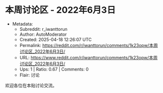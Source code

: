 # 本周讨论区 - 2022年6月3日

- Metadata:
  - Subreddit: r_iwanttorun
  - Author: AutoModerator
  - Created: 2025-04-18 12:26:07 UTC
  - Permalink: https://reddit.com/r/iwanttorun/comments/1k23opw/本周讨论区_2022年6月3日/
  - URL: https://www.reddit.com/r/iwanttorun/comments/1k23opw/本周讨论区_2022年6月3日/
  - Ups: 1 | Ratio: 0.67 | Comments: 0
  - Flair: 讨论


欢迎各位在本贴讨论交流。

